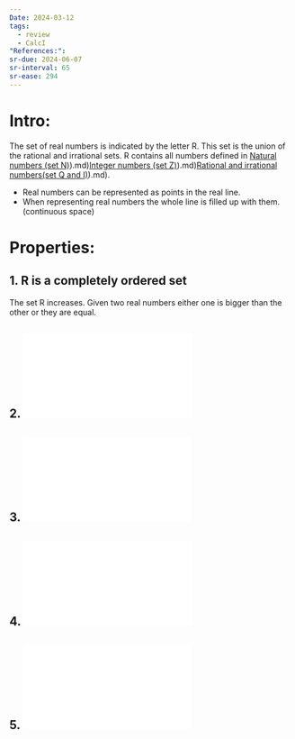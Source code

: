 ```yaml
---
Date: 2024-03-12
tags:
  - review
  - CalcI
"References:":
sr-due: 2024-06-07
sr-interval: 65
sr-ease: 294
---
```

# Intro: 
The set of real numbers is indicated by the letter R. This set is the union of the rational and irrational sets. R contains all numbers defined in [Natural numbers (set N)](set%20N)).md)[Integer numbers (set Z)](set%20Z)).md)[Rational and irrational numbers(set Q and I)](set%20Q%20and%20I)).md). 

+ Real numbers can be represented as points in the real line. 
+ When representing real numbers the whole line is filled up with them. (continuous space)

# Properties: 
## 1.  R is a completely ordered set
The set R increases. Given two real numbers either one is bigger than the other or they are equal.
## 2. ![Absolute value of x](Absolute%20value%20of%20x.md)
## 3. ![Intervals](Intervals.md)
## 4. ![20240603 - 102925 - Definition - Neighbourhoods](20240603%20-%20102925%20-%20Definition%20-%20Neighbourhoods.md)
## 5. ![Subsets of  R, Bounds, Supremum, máximum, infimum, minimum](Subsets%20of%20%20R,%20Bounds,%20Supremum,%20máximum,%20infimum,%20minimum.md)

